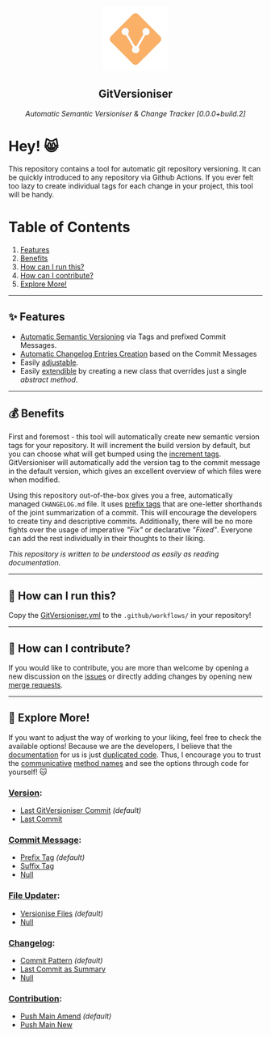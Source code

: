 <div align="center" style="margin-bottom: 30px;">
    <img src="./docs/img/logo.png" style="height: 128px; width; 128px;"/>
    <h2 align="center">GitVersioniser</h2>
    <div>
        <p style="font-style: italic;">Automatic Semantic Versioniser & Change Tracker [0.0.0+build.2]</p>
    </div>
</div>

# Hey! 😸

This repository contains a tool for automatic git repository versioning. It can be quickly introduced to any repository via Github Actions. If you ever felt too lazy to create individual tags for each change in your project, this tool will be handy.

# Table of Contents

1. [Features](#-features)
2. [Benefits](#-benefits)
3. [How can I run this?](#-how-can-i-run-this)
4. [How can I contribute?](#-how-can-i-contribute)
5. [Explore More!](#-explore-more)

---

## ✨ **Features**

- [Automatic Semantic Versioning](https://semver.org/) via Tags and prefixed Commit Messages.
- [Automatic Changelog Entries Creation](https://keepachangelog.com/en/1.0.0/) based on the Commit Messages
- Easily [adjustable](#-explore-more).
- Easily [extendible](#-how-can-i-contribute) by creating a new class that overrides just a single _abstract method_.

---

## 💰 **Benefits**

First and foremost - this tool will automatically create new semantic version tags for your repository. It will increment the build version by default, but you can choose what will get bumped using the [increment tags](./src/config/increments.py). GitVersioniser will automatically add the version tag to the commit message in the default version, which gives an excellent overview of which files were when modified.

Using this repository out-of-the-box gives you a free, automatically managed `CHANGELOG.md` file. It uses [prefix tags](./src/config/commit_tags.py) that are one-letter shorthands of the joint summarization of a commit. This will encourage the developers to create tiny and descriptive commits. Additionally, there will be no more fights over the usage of imperative _"Fix"_ or declarative _"Fixed"_. Everyone can add the rest individually in their thoughts to their liking.

_This repository is written to be understood as easily as reading documentation._

---

## 🚀 **How can I run this?**

Copy the [GitVersioniser.yml](./docs/example/GitVersioniser.yml) to the `.github/workflows/` in your repository!

---

## 🤔 **How can I contribute?**

If you would like to contribute, you are more than welcome by opening a new discussion on the [issues](https://github.com/Luzkan/gitversioniser/issues) or directly adding changes by opening new [merge requests](https://github.com/Luzkan/gitversioniser/pulls).

---

## 🔭 **Explore More!**

If you want to adjust the way of working to your liking, feel free to check the available options! Because we are the developers, I believe that the [documentation](https://luzkan.github.io/smells/what-comment) for us is just [duplicated code](https://luzkan.github.io/smells/duplicated-code). Thus, I encourage you to trust the [communicative](https://luzkan.github.io/smells/uncommunicative-name) [method names](https://luzkan.github.io/smells/fallacious-method-name) and see the options through code for yourself! 🐱

### [**Version**](./src/domain/versioniser/routines/version/):

- [Last GitVersioniser Commit](./src/domain/versioniser/routines/version/last_gitversioniser_commit.py) _(default)_
- [Last Commit](./src/domain/versioniser/routines/version/last_commit.py)

### [**Commit Message**](./src/domain/versioniser/routines/commit_message/):

- [Prefix Tag](./src/domain/versioniser/routines/commit_message/prefix_tag.py) _(default)_
- [Suffix Tag](./src/domain/versioniser/routines/commit_message/suffix_tag.py)
- [Null](./src/domain/versioniser/routines/commit_message/null.py)

### [**File Updater**](./src/domain/versioniser/routines/file_updater/):

- [Versionise Files](./src/domain/versioniser/routines/file_updater/versionise_files.py) _(default)_
- [Null](./src/domain/versioniser/routines/file_updater/null.py)

### [**Changelog**](./src/domain/versioniser/routines/changelog/):

- [Commit Pattern](./src/domain/versioniser/routines/changelog/commit_pattern/commit_pattern.py) _(default)_
- [Last Commit as Summary](./src/domain/versioniser/routines/changelog/last_commit_as_summary/last_commit_as_summary.py)
- [Null](./src/domain/versioniser/routines/changelog/null/null.py)

### [**Contribution**](./src/domain/versioniser/routines/contribution/):

- [Push Main Amend](./src/domain/versioniser/routines/contribution/push_main_amend.py) _(default)_
- [Push Main New](./src/domain/versioniser/routines/contribution/push_main_new.py)

